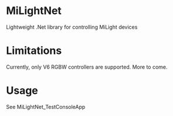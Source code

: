 # MiLightNet
Lightweight .Net library for controlling MiLight devices
# Limitations
Currently, only V6 RGBW controllers are supported. More to come.
# Usage
See MiLightNet_TestConsoleApp
